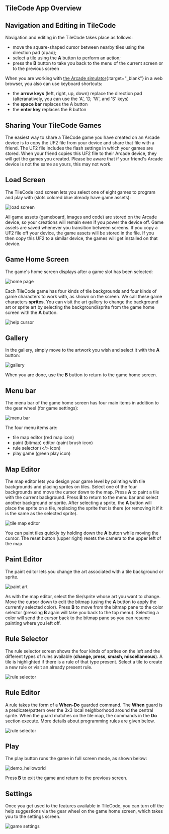 ## TileCode App Overview

## Navigation and Editing in TileCode
 
Navigation and editing in the TileCode takes place as follows:
* move the square-shaped cursor between nearby tiles using the direction pad (dpad); 
* select a tile using the **A** button to perform an action; 
* press the **B** button to take you back to the menu of the current screen or to the previous screen

When you are working with [the Arcade simulator](https://microsoft.github.io/tilecode/tilecode.html){:target="_blank"}
in a web browser, you also can use keyboard shortcuts:
* the **arrow keys** (left, right, up, down) replace the direction pad (alteranatively, you can use the 'A', 'D, 'W', and 'S' keys)
* the **space bar** replaces the A button
* the **enter key** replaces the B button

## Sharing Your TileCode Games

The easiest way to share a TileCode game you have created on an Arcade device is to copy 
the UF2 file from your device and share that file with a friend. The UF2 file includes the 
flash settings in which your games are stored. When your friend copies this UF2 file to 
their Arcade device, they will get the games you created. Please be aware that if your friend's 
Arcade device is not the same as yours, this may not work.

## Load Screen

The TileCode load screen lets you select one of eight games to program and play with 
(slots colored blue already have game assets):

![load screen](pics/loadScreen.gif)

All game assets (gameboard, images and code) are stored on the Arcade device, 
so your creations will remain even if you power the device off. Game assets are 
saved whenever you transition between screens. If you copy a UF2 file off your device, 
the game assets will be stored in the file. If you then copy this UF2 to a similar device, 
the games will get installed on that device. 

## Game Home Screen

The game's home screen displays after a game slot has been selected:

![home page](pics/homePage1.gif)

Each TileCode game has four kinds of tile backgrounds and four kinds of game characters 
to work with, as shown on the screen. We call these game characters **sprites**. You can 
visit the art gallery to change the background art or sprite art by selecting the 
background/sprite from the game home screen with the **A** button.

![help cursor](pics/helpGallery.gif)

## Gallery

In the gallery, simply move to the artwork you wish and select it with the **A** button:

![gallery](pics/gallery.gif)

When you are done, use the **B** button to return to the game home screen.

## Menu bar

The menu bar of the game home screen has four main items in addition to the gear wheel (for game settings): 

![menu bar](pics/menuOptions.png)

The four menu items are:
* tile map editor (red map icon)
* paint (bitmap) editor (paint brush icon) 
* rule selector (</> icon)
* play game (green play icon)


## Map Editor

The map editor lets you design your game level by painting with tile backgrounds 
and placing sprites on tiles. Select one of the four backgrounds and move the 
cursor down to the map. Press **A** to paint a tile with the current background. 
Press **B** to return to the menu bar and select another background or sprite. 
After selecting a sprite, the **A** button will place the sprite on a tile, 
replacing the sprite that is there (or removing it if it is the same as the selected sprite). 

![tile map editor](pics/map.GIF)

You can paint tiles quickly by holding down the **A** button while moving the cursor. 
The reset button (upper right) resets the camera to the upper left of the map.

## Paint Editor

The paint editor lets you change the art associated with a tile background or sprite.

![paint art](pics/paintSnake.gif)

 As with the map editor, select the tile/sprite whose art you want to change. Move the 
 cursor down to edit the bitmap (using the **A** button to apply the currently selected color). 
 Press **B** to move from the bitmap pane to the color selector (pressing **B** again will take 
 you back to the top menu).  Selecting a color will send the cursor back to the bitmap pane so 
 you can resume painting where you left off. 

## Rule Selector

The rule selector screen shows the four kinds of sprites on the left and the different types 
of rules available (**change, press, smash, miscellaneous**).  A tile is highlighted if there 
is a rule of that type present. Select a tile to create a new rule or visit an already present rule. 

![rule selector](pics/ruleSelector.gif)

## Rule Editor

A rule takes the form of a **When-Do** guarded command. The **When** guard is a predicate/pattern
over the 3x3 local neighborhood around the central sprite. When the guard matches on the tile map, 
the commands in the **Do** section execute. More details about programming rules are given below.

![rule selector](pics/ruleEditor.gif)

## Play

The play button runs the game in full screen mode, as shown below:

![demo_helloworld](pics/helloWorldDemo.gif)

Press **B** to exit the game and return to the previous screen. 

## Settings

Once you get used to the features available in TileCode, you can turn off the help suggestions 
via the gear wheel on the game home screen, which takes you to the settings screen.

![game settings](pics/gameSettings.gif)
